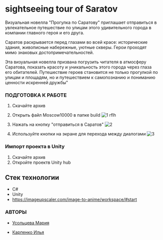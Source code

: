 # sightseeing tour of Saratov

Визуальная новелла "Прогулка по Саратову" приглашает отправиться в увлекательное путешествие по улицам этого удивительного города в компании главного героя и его друга. 

Саратов раскрывается перед глазами во всей красе: исторические здания, живописные набережные, уютные скверы. Герои проходят мимо знаковых достопримечательностей. 

Эта визуальная новелла призвана погрузить читателя в атмосферу Саратова, показать красоту и уникальность этого города через глаза его обитателей. Путешествие героев становится не только прогулкой по улицам и площадям, но и путешествием к самопознанию и пониманию ценности искренней дружбы"

### ПОДГОТОВКА К РАБОТЕ
1. Скачайте архив
2. Открыть файл Moscow10000 в папке build
![1 rflh](https://github.com/Digital-Department-Vavilov-University/sightseeing-tour-of-Saratov/assets/135830345/284b7363-a74c-454e-86dc-b732215e90b5)

3. Нажать на кнопку "отправиться в Саратов"
![2](https://github.com/Digital-Department-Vavilov-University/sightseeing-tour-of-Saratov/assets/135830345/b2cf6842-f74c-44e5-ac5f-04ad645d7a4f)

4. Используйте кнопки на экране для перехода между диалогами
![3](https://github.com/Digital-Department-Vavilov-University/sightseeing-tour-of-Saratov/assets/135830345/1c6742ea-2024-4709-9773-31f7a96c122c)


###  Импорт проекта в Unity
1. Скачайте архив
2. Откройте проектв Unity hub

## Стек технологии
 - С#
 - Unity
 - https://imageupscaler.com/image-to-anime/workspace/#start

### АВТОРЫ
- [Усольцева Мария](https://github.com/usoltseva03)

- [Карпенко Илья](https://github.com/ilyngelo)
